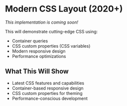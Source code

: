 # Modern CSS Layout (2020+)

*This implementation is coming soon!*

This will demonstrate cutting-edge CSS using:
- Container queries
- CSS custom properties (CSS variables)
- Modern responsive design
- Performance optimizations

## What This Will Show
- Latest CSS features and capabilities
- Container-based responsive design
- CSS custom properties for theming
- Performance-conscious development
